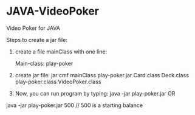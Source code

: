 # JAVA-VideoPoker
Video Poker for JAVA

Steps to create a jar file: 

1. create a file mainClass with one line:  

    Main-class: play-poker 


2. create jar file:
   jar cmf mainClass play-poker.jar Card.class Deck.class play-poker.class  VideoPoker.class

3. Now, you can run program by typing:
java -jar play-poker.jar    OR 

java -jar play-poker.jar 500      // 500 is a starting balance 
